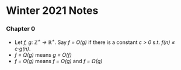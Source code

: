# Winter 2021 Notes

### Chapter 0
- Let *f, g: ℤ<sup>+</sup> → ℝ<sup>+</sup>*. Say *f = O(g)* if there is a constant *c > 0* s.t. *f(n) ≤ c·g(n)*.
- *f = Ω(g)* means *g = O(f)*
- *f = Θ(g)* means *f = O(g)* and *f = Ω(g)*

